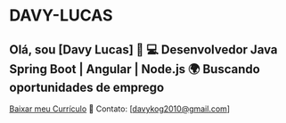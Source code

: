 # DAVY-LUCAS
## Olá, sou [Davy Lucas] 👋  💻 Desenvolvedor Java Spring Boot | Angular | Node.js   🌍 Buscando oportunidades de emprego
[Baixar meu Currículo](https://github.com/user-attachments/files/19440150/Davy-Lucas.pdf)
📧 Contato: [davykog2010@gmail.com]  

